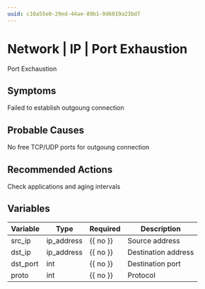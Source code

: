 ```yaml
---
uuid: c10a55e0-29ed-44ae-89b1-0d6019a23bd7
---
```

# Network | IP | Port Exhaustion

Port Exchaustion

## Symptoms

Failed to establish outgoung connection

## Probable Causes

No free TCP/UDP ports for outgoung connection

## Recommended Actions

Check applications and aging intervals

## Variables

Variable | Type | Required | Description
--- | --- | --- | ---
src_ip | ip_address | {{ no }} | Source address
dst_ip | ip_address | {{ no }} | Destination address
dst_port | int | {{ no }} | Destination port
proto | int | {{ no }} | Protocol
